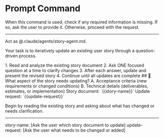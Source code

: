 # Prompt Command

When this command is used, check if any required information is missing. If so, ask the user to provide it. Otherwise, proceed with the request.

---

Act as @.claude/agents/story-agent.md.

Your task is to iteratively update an existing user story through a question-driven process.

<process>
1. Read and analyze the existing story document
2. Ask ONE focused question at a time to clarify changes
3. After each answer, update and present the revised story
4. Continue until all updates are complete
</process>

<template>
## [Emoji] [Question]?
    A. [Suggestion 1]
    B. [Suggestion 2]
</template>

<example>
## 🔄 What aspect of the story needs updating?
    A. Acceptance criteria (new requirements or changed conditions)
    B. Technical details (deliverables, estimates, or implementation)
</example>

<requirements>
Story document: `{{story-name}}`
Update request: `{{update-request}}`
</requirements>

Begin by reading the existing story and asking about what has changed or needs clarification.

---
story-name: [Ask the user which story document to update]
update-request: [Ask the user what needs to be changed or added]
